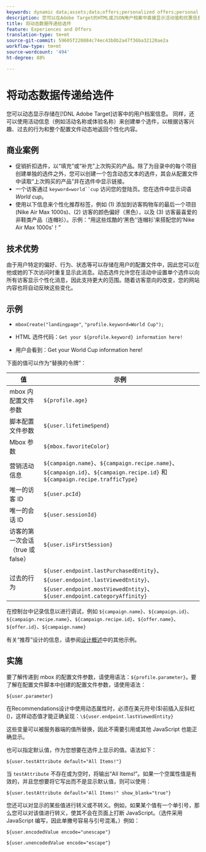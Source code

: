 ```yaml
---
keywords: dynamic data;assets;data;offers;personalized offers;personal offers;token replace
description: 您可以在Adobe Target的HTML或JSON用户档案中直接显示活动值和优惠信息。
title: 将动态数据传递给选件
feature: Experiences and Offers
translation-type: tm+mt
source-git-commit: 59605f220884c74ec43b8b2a47f36ba32120ae2a
workflow-type: tm+mt
source-wordcount: '494'
ht-degree: 88%

---
```



# 将动态数据传递给选件

您可以动态显示存储在[!DNL Adobe Target]访客中的用户档案信息。 同样，还可以使用活动信息（例如活动名称或体验名称）来创建单个选件，以根据访客兴趣、过去的行为和整个配置文件动态地返回个性化内容。

## 商业案例

* 促销折扣选件，以“填充”或“补充”上次购买的产品。除了为目录中的每个项目创建单独的选件之外，您可以创建一个包含动态文本的选件，其会从配置文件中读取“上次购买的产品”并在选件中显示链接。
* 一个访客通过 `keyword=world``cup` 访问您的登陆页。您在选件中显示词语 *World cup*。
* 使用以下信息来个性化推荐标签，例如 (1) 添加到访客购物车的最后一个项目 (Nike Air Max 1000s)、(2) 访客的颜色偏好（黑色），以及 (3) 访客最喜爱的非鞋类产品（连帽衫）。示例：“用这些炫酷的‘黑色’‘连帽衫’来搭配您的‘Nike Air Max 1000s’！”

## 技术优势

由于用户特定的偏好、行为、状态等可以存储在用户的配置文件中，因此您可以在他或她的下次访问时重复显示此消息。动态选件允许您在活动中设置单个选件以向所有访客显示个性化消息，因此支持更大的范围。随着访客意向的改变，您的网站内容也将自动反映这些变化。

## 示例

* `mboxCreate("landingpage"`, `"profile.keyword=World Cup");`

* HTML 选件代码：`Get your ${profile.keyword} information here!`
* 用户会看到：Get your World Cup information here!

下面的值可以作为“替换的令牌”：

| 值 | 示例 |
|--- |--- |
| mbox 内配置文件参数 | `${profile.age}` |
| 脚本配置文件参数 | `${user.lifetimeSpend}` |
| Mbox 参数 | `${mbox.favoriteColor}` |
| 营销活动信息 | `${campaign.name}`、`${campaign.recipe.name}`、`${campaign.id}`、`${campaign.recipe.id}` 和 `${campaign.recipe.trafficType}` |
| 唯一的访客 ID | `${user.pcId}` |
| 唯一的会话 ID | `${user.sessionId}` |
| 访客的第一次会话（true 或 false） | `${user.isFirstSession}` |
| 过去的行为 | `${user.endpoint.lastPurchasedEntity}`、`${user.endpoint.lastViewedEntity}`、`${user.endpoint.mostViewedEntity}`、`${user.endpoint.categoryAffinity}` |

在控制台中记录信息以进行调试，例如 `${campaign.name}`、`${campaign.id}`、`${campaign.recipe.name}`、`${campaign.recipe.id}`、`${offer.name}`、`${offer.id}`、`${campaign.name}`

有关“推荐”设计的信息，请参阅[设计概述](/help/c-recommendations/c-design-overview/design-overview.md)中的其他示例。

## 实施

要了解传递到 mbox 的配置文件参数，请使用语法：`${profile.parameter}`。要了解在配置文件脚本中创建的配置文件参数，请使用语法：

`${user.parameter}`

在Recommendations设计中使用动态属性时，必须在美元符号($)前插入反斜杠(\)，这样动态值才能正确呈现：`\${user.endpoint.lastViewedEntity}`

这些变量可以被服务器端的值所替换，因此不需要引用或其他 JavaScript 也能正确显示。

也可以指定默认值，作为您想要在选件上显示的值。语法如下：

`${user.testAttribute default="All Items!"}`

当 `testAttribute` 不存在或为空时，将输出“All Items!”。如果一个空属性值是有效的，并且您想要将它写出而不是显示默认值，则可以使用：

`${user.testAttribute default="All Items!" show_blank="true"}`

您还可以对显示的某些值进行转义或不转义。例如，如果某个值有一个单引号，那么您可以对该值进行转义，使其不会在页面上打断 JavaScript。（选件采用 JavaScript 编写，因此单撇号容易与引号混淆。）例如：

`${user.encodedValue encode="unescape"}`

`${user.unencodedValue encode="escape"}`